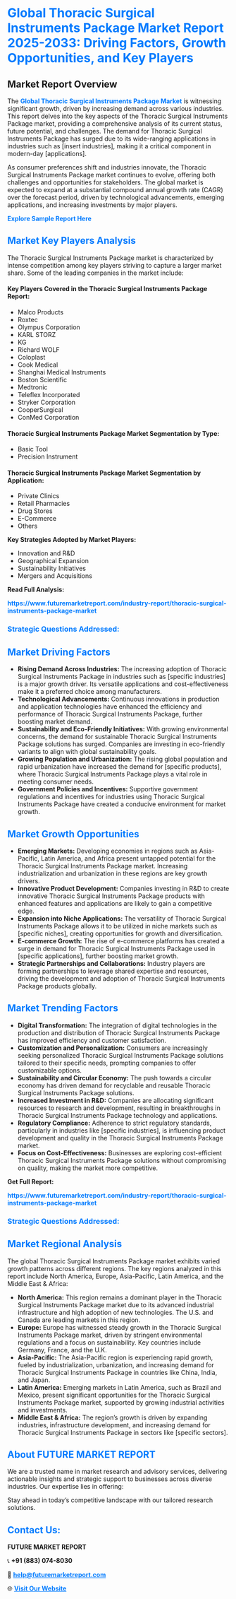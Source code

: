 <h1 style="color: #007BFF;">Global Thoracic Surgical Instruments Package Market Report 2025-2033: Driving Factors, Growth Opportunities, and Key Players</h1>

<section id="overview">
<h2>Market Report Overview</h2>
<p>The <a href="https://www.futuremarketreport.com/industry-report/thoracic-surgical-instruments-package-market" style="color: #007BFF; text-decoration: none;"><strong>Global Thoracic Surgical Instruments Package Market</strong></a> is witnessing significant growth, driven by increasing demand across various industries. This report delves into the key aspects of the Thoracic Surgical Instruments Package market, providing a comprehensive analysis of its current status, future potential, and challenges. The demand for Thoracic Surgical Instruments Package has surged due to its wide-ranging applications in industries such as [insert industries], making it a critical component in modern-day [applications].</p>
<p>As consumer preferences shift and industries innovate, the Thoracic Surgical Instruments Package market continues to evolve, offering both challenges and opportunities for stakeholders. The global market is expected to expand at a substantial compound annual growth rate (CAGR) over the forecast period, driven by technological advancements, emerging applications, and increasing investments by major players.</p>
</section>

<section id="overview">
<p><a href="https://www.futuremarketreport.com/request-sample/reportId=109650" style="color: #007BFF; text-decoration: none;"><strong>Explore Sample Report Here</strong></a></p>
</section>

<section id="key-players">
<h2 style="color: #007BFF;">Market Key Players Analysis</h2>
<p>The Thoracic Surgical Instruments Package market is characterized by intense competition among key players striving to capture a larger market share. Some of the leading companies in the market include:</p>
<h4>Key Players Covered in the Thoracic Surgical Instruments Package Report:</h4>
<ul><li>Malco Products</li><li>Roxtec</li><li>Olympus Corporation</li><li>KARL STORZ</li><li>KG</li><li>Richard WOLF</li><li>Coloplast</li><li>Cook Medical</li><li>Shanghai Medical Instruments</li><li>Boston Scientific</li><li>Medtronic</li><li>Teleflex Incorporated</li><li>Stryker Corporation</li><li>CooperSurgical</li><li>ConMed Corporation</li></ul>
<h4>Thoracic Surgical Instruments Package Market Segmentation by Type:</h4>
<ul><li>Basic Tool</li><li>Precision Instrument</li></ul>

<h4>Thoracic Surgical Instruments Package Market Segmentation by Application:</h4>
<ul><li>Private Clinics</li><li>Retail Pharmacies</li><li>Drug Stores</li><li>E-Commerce</li><li>Others</li></ul>
<p><strong>Key Strategies Adopted by Market Players:</strong></p>
<ul>
<li>Innovation and R&D</li>
<li>Geographical Expansion</li>
<li>Sustainability Initiatives</li>
<li>Mergers and Acquisitions</li>
</ul>
</section>

<section>
<p><strong>Read Full Analysis: </strong></p><a href="https://www.futuremarketreport.com/industry-report/thoracic-surgical-instruments-package-market" style="color: #007BFF; text-decoration: none;"><strong>https://www.futuremarketreport.com/industry-report/thoracic-surgical-instruments-package-market</strong></a>
<h3 style="color: #007BFF;">Strategic Questions Addressed:</h3>
</section>

<section id="driving-factors">
<h2 style="color: #007BFF;">Market Driving Factors</h2>
<ul>
<li><strong>Rising Demand Across Industries:</strong> The increasing adoption of Thoracic Surgical Instruments Package in industries such as [specific industries] is a major growth driver. Its versatile applications and cost-effectiveness make it a preferred choice among manufacturers.</li>
<li><strong>Technological Advancements:</strong> Continuous innovations in production and application technologies have enhanced the efficiency and performance of Thoracic Surgical Instruments Package, further boosting market demand.</li>
<li><strong>Sustainability and Eco-Friendly Initiatives:</strong> With growing environmental concerns, the demand for sustainable Thoracic Surgical Instruments Package solutions has surged. Companies are investing in eco-friendly variants to align with global sustainability goals.</li>
<li><strong>Growing Population and Urbanization:</strong> The rising global population and rapid urbanization have increased the demand for [specific products], where Thoracic Surgical Instruments Package plays a vital role in meeting consumer needs.</li>
<li><strong>Government Policies and Incentives:</strong> Supportive government regulations and incentives for industries using Thoracic Surgical Instruments Package have created a conducive environment for market growth.</li>
</ul>
</section>

<section id="growth-opportunities">
<h2 style="color: #007BFF;">Market Growth Opportunities</h2>
<ul>
<li><strong>Emerging Markets:</strong> Developing economies in regions such as Asia-Pacific, Latin America, and Africa present untapped potential for the Thoracic Surgical Instruments Package market. Increasing industrialization and urbanization in these regions are key growth drivers.</li>
<li><strong>Innovative Product Development:</strong> Companies investing in R&D to create innovative Thoracic Surgical Instruments Package products with enhanced features and applications are likely to gain a competitive edge.</li>
<li><strong>Expansion into Niche Applications:</strong> The versatility of Thoracic Surgical Instruments Package allows it to be utilized in niche markets such as [specific niches], creating opportunities for growth and diversification.</li>
<li><strong>E-commerce Growth:</strong> The rise of e-commerce platforms has created a surge in demand for Thoracic Surgical Instruments Package used in [specific applications], further boosting market growth.</li>
<li><strong>Strategic Partnerships and Collaborations:</strong> Industry players are forming partnerships to leverage shared expertise and resources, driving the development and adoption of Thoracic Surgical Instruments Package products globally.</li>
</ul>
</section>

<section id="trending-factors">
<h2 style="color: #007BFF;">Market Trending Factors</h2>
<ul>
<li><strong>Digital Transformation:</strong> The integration of digital technologies in the production and distribution of Thoracic Surgical Instruments Package has improved efficiency and customer satisfaction.</li>
<li><strong>Customization and Personalization:</strong> Consumers are increasingly seeking personalized Thoracic Surgical Instruments Package solutions tailored to their specific needs, prompting companies to offer customizable options.</li>
<li><strong>Sustainability and Circular Economy:</strong> The push towards a circular economy has driven demand for recyclable and reusable Thoracic Surgical Instruments Package solutions.</li>
<li><strong>Increased Investment in R&D:</strong> Companies are allocating significant resources to research and development, resulting in breakthroughs in Thoracic Surgical Instruments Package technology and applications.</li>
<li><strong>Regulatory Compliance:</strong> Adherence to strict regulatory standards, particularly in industries like [specific industries], is influencing product development and quality in the Thoracic Surgical Instruments Package market.</li>
<li><strong>Focus on Cost-Effectiveness:</strong> Businesses are exploring cost-efficient Thoracic Surgical Instruments Package solutions without compromising on quality, making the market more competitive.</li>
</ul>
</section>

<section>
<p><strong>Get Full Report: </strong></p><a href="https://www.futuremarketreport.com/industry-report/thoracic-surgical-instruments-package-market" style="color: #007BFF; text-decoration: none;"><strong>https://www.futuremarketreport.com/industry-report/thoracic-surgical-instruments-package-market</strong></a>
<h3 style="color: #007BFF;">Strategic Questions Addressed:</h3>
</section>


<section id="regional-analysis">
<h2 style="color: #007BFF;">Market Regional Analysis</h2>
<p>The global Thoracic Surgical Instruments Package market exhibits varied growth patterns across different regions. The key regions analyzed in this report include North America, Europe, Asia-Pacific, Latin America, and the Middle East & Africa:</p>
<ul>
<li><strong>North America:</strong> This region remains a dominant player in the Thoracic Surgical Instruments Package market due to its advanced industrial infrastructure and high adoption of new technologies. The U.S. and Canada are leading markets in this region.</li>
<li><strong>Europe:</strong> Europe has witnessed steady growth in the Thoracic Surgical Instruments Package market, driven by stringent environmental regulations and a focus on sustainability. Key countries include Germany, France, and the U.K.</li>
<li><strong>Asia-Pacific:</strong> The Asia-Pacific region is experiencing rapid growth, fueled by industrialization, urbanization, and increasing demand for Thoracic Surgical Instruments Package in countries like China, India, and Japan.</li>
<li><strong>Latin America:</strong> Emerging markets in Latin America, such as Brazil and Mexico, present significant opportunities for the Thoracic Surgical Instruments Package market, supported by growing industrial activities and investments.</li>
<li><strong>Middle East & Africa:</strong> The region’s growth is driven by expanding industries, infrastructure development, and increasing demand for Thoracic Surgical Instruments Package in sectors like [specific sectors].</li>
</ul>
</section>

<footer>
<h2 style="color: #007BFF;">About FUTURE MARKET REPORT</h2>
<p>We are a trusted name in market research and advisory services, delivering actionable insights and strategic support to businesses across diverse industries. Our expertise lies in offering:</p>

<p>Stay ahead in today’s competitive landscape with our tailored research solutions.</p>

<h2 style="color: #007BFF;">Contact Us:</h2>
<p><strong>FUTURE MARKET REPORT</strong></p>
<p>📞 <strong>+91 (883) 074-8030</strong></p>
<p>📧 <strong><a href="mailto:help@futuremarketreport.com" style="color: #007BFF;">help@futuremarketreport.com</a></strong></p>
<p>🌐 <strong><a href="https://www.futuremarketreport.com/" style="color: #007BFF;">Visit Our Website</a></strong></p>
</footer>